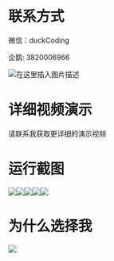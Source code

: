 # 联系方式

微信：duckCoding

企鹅: 3820006966

![在这里插入图片描述](http://upload.cxycsx.vip/91ab4bcb4f2c4c6db86365bb6d6e9c62.jpeg)

# 详细视频演示

请联系我获取更详细的演示视频

# 运行截图

![](http://www.bysj52.com/uploadfile/ueditor/image/202306/%E6%AF%95%E8%AE%BEweixin269%E5%9F%BA%E4%BA%8Evue%E7%9A%84%E9%9D%92%E5%B0%91%E5%B9%B4%E7%A7%91%E6%99%AE%E6%95%99%E5%AD%A6%E7%B3%BB%E7%BB%9F%E5%B9%B3%E5%8F%B0springboot%E6%AF%95%E4%B8%9A%E8%AE%BE%E8%AE%A1/5.png)![](http://www.bysj52.com/uploadfile/ueditor/image/202306/%E6%AF%95%E8%AE%BEweixin269%E5%9F%BA%E4%BA%8Evue%E7%9A%84%E9%9D%92%E5%B0%91%E5%B9%B4%E7%A7%91%E6%99%AE%E6%95%99%E5%AD%A6%E7%B3%BB%E7%BB%9F%E5%B9%B3%E5%8F%B0springboot%E6%AF%95%E4%B8%9A%E8%AE%BE%E8%AE%A1/3.png)![](http://www.bysj52.com/uploadfile/ueditor/image/202306/%E6%AF%95%E8%AE%BEweixin269%E5%9F%BA%E4%BA%8Evue%E7%9A%84%E9%9D%92%E5%B0%91%E5%B9%B4%E7%A7%91%E6%99%AE%E6%95%99%E5%AD%A6%E7%B3%BB%E7%BB%9F%E5%B9%B3%E5%8F%B0springboot%E6%AF%95%E4%B8%9A%E8%AE%BE%E8%AE%A1/4.png)![](http://www.bysj52.com/uploadfile/ueditor/image/202306/%E6%AF%95%E8%AE%BEweixin269%E5%9F%BA%E4%BA%8Evue%E7%9A%84%E9%9D%92%E5%B0%91%E5%B9%B4%E7%A7%91%E6%99%AE%E6%95%99%E5%AD%A6%E7%B3%BB%E7%BB%9F%E5%B9%B3%E5%8F%B0springboot%E6%AF%95%E4%B8%9A%E8%AE%BE%E8%AE%A1/2.png)![](http://www.bysj52.com/uploadfile/ueditor/image/202306/%E6%AF%95%E8%AE%BEweixin269%E5%9F%BA%E4%BA%8Evue%E7%9A%84%E9%9D%92%E5%B0%91%E5%B9%B4%E7%A7%91%E6%99%AE%E6%95%99%E5%AD%A6%E7%B3%BB%E7%BB%9F%E5%B9%B3%E5%8F%B0springboot%E6%AF%95%E4%B8%9A%E8%AE%BE%E8%AE%A1/1.png)

# 为什么选择我

![](http://upload.cxycsx.vip/%E7%A8%8B%E5%BA%8F%E8%AE%BE%E8%AE%A1.png)

